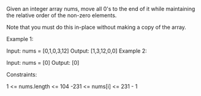 Given an integer array nums, move all 0's to the end of it while maintaining the relative order of the non-zero elements.

Note that you must do this in-place without making a copy of the array.



Example 1:

Input: nums = [0,1,0,3,12]
Output: [1,3,12,0,0]
Example 2:

Input: nums = [0]
Output: [0]


Constraints:

1 <= nums.length <= 104
-231 <= nums[i] <= 231 - 1
